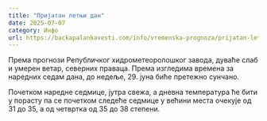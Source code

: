```yaml
---
title: "Пријатан летњи дан"
date: 2025-07-07
category: Инфо
url: https://backapalankavesti.com/info/vremenska-prognoza/prijatan-letnji-dan-21/
---
```


Према прогнози Републичког хидрометеоролошког завода, дуваће слаб и умерен ветар, северних праваца. Према изгледима времена за наредних седам дана, до недеље, 29. јуна биће претежно сунчано.

Почетком наредне седмице, јутра свежа, а дневна температура ће бити у порасту па се почетком следеће седмице у већини места очекује од 31 до 35, а од четвртка од 35 до 38 степени.
